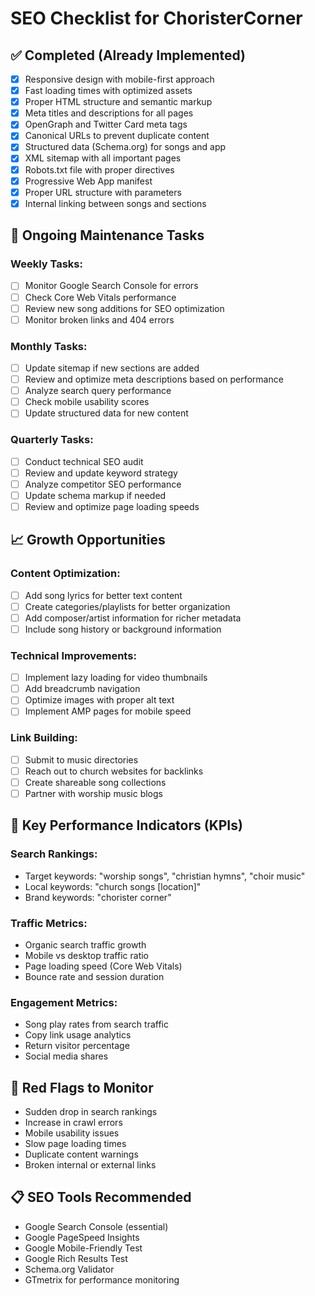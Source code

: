 # SEO Checklist for ChoristerCorner

## ✅ Completed (Already Implemented)
- [x] Responsive design with mobile-first approach
- [x] Fast loading times with optimized assets
- [x] Proper HTML structure and semantic markup
- [x] Meta titles and descriptions for all pages
- [x] OpenGraph and Twitter Card meta tags
- [x] Canonical URLs to prevent duplicate content
- [x] Structured data (Schema.org) for songs and app
- [x] XML sitemap with all important pages
- [x] Robots.txt file with proper directives
- [x] Progressive Web App manifest
- [x] Proper URL structure with parameters
- [x] Internal linking between songs and sections

## 🔄 Ongoing Maintenance Tasks

### Weekly Tasks:
- [ ] Monitor Google Search Console for errors
- [ ] Check Core Web Vitals performance
- [ ] Review new song additions for SEO optimization
- [ ] Monitor broken links and 404 errors

### Monthly Tasks:
- [ ] Update sitemap if new sections are added
- [ ] Review and optimize meta descriptions based on performance
- [ ] Analyze search query performance
- [ ] Check mobile usability scores
- [ ] Update structured data for new content

### Quarterly Tasks:
- [ ] Conduct technical SEO audit
- [ ] Review and update keyword strategy
- [ ] Analyze competitor SEO performance
- [ ] Update schema markup if needed
- [ ] Review and optimize page loading speeds

## 📈 Growth Opportunities

### Content Optimization:
- [ ] Add song lyrics for better text content
- [ ] Create categories/playlists for better organization
- [ ] Add composer/artist information for richer metadata
- [ ] Include song history or background information

### Technical Improvements:
- [ ] Implement lazy loading for video thumbnails
- [ ] Add breadcrumb navigation
- [ ] Optimize images with proper alt text
- [ ] Implement AMP pages for mobile speed

### Link Building:
- [ ] Submit to music directories
- [ ] Reach out to church websites for backlinks
- [ ] Create shareable song collections
- [ ] Partner with worship music blogs

## 🎯 Key Performance Indicators (KPIs)

### Search Rankings:
- Target keywords: "worship songs", "christian hymns", "choir music"
- Local keywords: "church songs [location]"
- Brand keywords: "chorister corner"

### Traffic Metrics:
- Organic search traffic growth
- Mobile vs desktop traffic ratio
- Page loading speed (Core Web Vitals)
- Bounce rate and session duration

### Engagement Metrics:
- Song play rates from search traffic
- Copy link usage analytics
- Return visitor percentage
- Social media shares

## 🚨 Red Flags to Monitor
- Sudden drop in search rankings
- Increase in crawl errors
- Mobile usability issues
- Slow page loading times
- Duplicate content warnings
- Broken internal or external links

## 📋 SEO Tools Recommended
- Google Search Console (essential)
- Google PageSpeed Insights
- Google Mobile-Friendly Test
- Google Rich Results Test
- Schema.org Validator
- GTmetrix for performance monitoring
